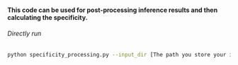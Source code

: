 ####  This code can be used for post-processing inference results and then calculating the specificity.

###### Directly run
```bash
python specificity_processing.py --input_dir [The path you store your inference results] --output_dir [The path you want to save your post-processing results] --gt_csv [The csv file that contains groundtruth information] --min_radius [The smallest tumor size you want to detect] --dataset [The dataset name you want to process]
```
